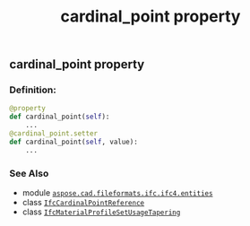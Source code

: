 ﻿---
title: cardinal_point property
second_title: Aspose.CAD for Python via .NET API References
description: 
type: docs
weight: 40
url: /python-net/aspose.cad.fileformats.ifc.ifc4.entities/ifcmaterialprofilesetusagetapering/cardinal_point/
is_root: false
---

## cardinal_point property

### Definition:
```python
@property
def cardinal_point(self):
    ...
@cardinal_point.setter
def cardinal_point(self, value):
    ...
```

### See Also
* module [`aspose.cad.fileformats.ifc.ifc4.entities`](../../)
* class [`IfcCardinalPointReference`](/cad/python-net/aspose.cad.fileformats.ifc.ifc4.types/ifccardinalpointreference)
* class [`IfcMaterialProfileSetUsageTapering`](/cad/python-net/aspose.cad.fileformats.ifc.ifc4.entities/ifcmaterialprofilesetusagetapering)
